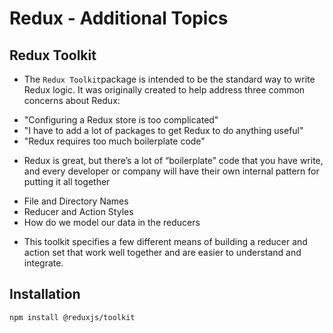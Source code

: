 # Redux - Additional Topics

## Redux Toolkit
* The `Redux Toolkit`package is intended to be the standard way to write Redux logic. It was originally created to help address three common concerns about Redux:

- "Configuring a Redux store is too complicated"
- "I have to add a lot of packages to get Redux to do anything useful"
- "Redux requires too much boilerplate code"

*  Redux is great, but there’s a lot of “boilerplate” code that you have write, and every developer or company will have their own internal pattern for putting it all together

- File and Directory Names
- Reducer and Action Styles
- How do we model our data in the reducers

* This toolkit specifies a few different means of building a reducer and action set that work well together and are easier to understand and integrate.

## Installation
`npm install @reduxjs/toolkit`

